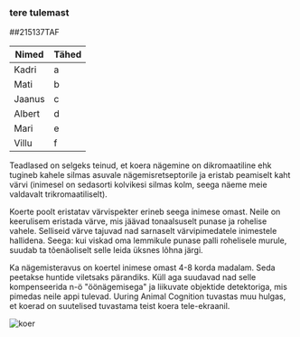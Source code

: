 
### tere tulemast

##215137TAF

| Nimed  | Tähed |
| ------------- | ------------- |
|Kadri  | a |
|Mati  | b  |
|Jaanus | c |
| Albert | d |
| Mari | e |
| Villu  | f  |

Teadlased on selgeks teinud, et koera nägemine on dikromaatiline ehk tugineb kahele silmas asuvale nägemisretseptorile ja eristab peamiselt kaht värvi (inimesel on sedasorti kolvikesi silmas kolm, seega näeme meie valdavalt trikromaatiliselt).

Koerte poolt eristatav värvispekter erineb seega inimese omast. Neile on keerulisem eristada värve, mis jäävad tonaalsuselt punase ja rohelise vahele. Selliseid värve tajuvad nad sarnaselt värvipimedatele inimestele hallidena. Seega: kui viskad oma lemmikule punase palli rohelisele murule, suudab ta tõenäoliselt selle leida üksnes lõhna järgi.

Ka nägemisteravus on koertel inimese omast 4-8 korda madalam. Seda peetakse huntide viletsaks pärandiks. Küll aga suudavad nad selle kompenseerida n-ö "öönägemisega" ja liikuvate objektide detektoriga, mis pimedas neile appi tulevad. Uuring Animal Cognition tuvastas muu hulgas, et koerad on suutelised tuvastama teist koera tele-ekraanil.














![koer](https://user-images.githubusercontent.com/92437989/137128723-fbf08ef0-035a-4c0f-ad0e-7eb09d4b4a7a.jpg)
